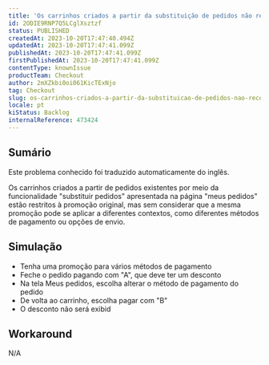 ```yaml
---
title: 'Os carrinhos criados a partir da substituição de pedidos não recebem promoções corretamente'
id: 2ODIE9RNP7Q5LCglXsztzf
status: PUBLISHED
createdAt: 2023-10-20T17:47:40.494Z
updatedAt: 2023-10-20T17:47:41.099Z
publishedAt: 2023-10-20T17:47:41.099Z
firstPublishedAt: 2023-10-20T17:47:41.099Z
contentType: knownIssue
productTeam: Checkout
author: 2mXZkbi0oi061KicTExNjo
tag: Checkout
slug: os-carrinhos-criados-a-partir-da-substituicao-de-pedidos-nao-recebem-promocoes-corretamente
locale: pt
kiStatus: Backlog
internalReference: 473424
---
```


## Sumário

<div class="alert alert-info">
  <p>Este problema conhecido foi traduzido automaticamente do inglês.</p>
</div>


Os carrinhos criados a partir de pedidos existentes por meio da funcionalidade "substituir pedidos" apresentada na página "meus pedidos" estão restritos à promoção original, mas sem considerar que a mesma promoção pode se aplicar a diferentes contextos, como diferentes métodos de pagamento ou opções de envio.

## Simulação



- Tenha uma promoção para vários métodos de pagamento
- Feche o pedido pagando com "A", que deve ter um desconto
- Na tela Meus pedidos, escolha alterar o método de pagamento do pedido
- De volta ao carrinho, escolha pagar com "B"
- O desconto não será exibid

## Workaround


N/A




